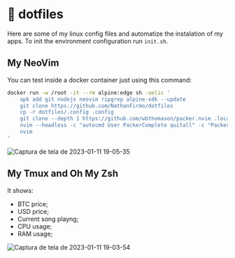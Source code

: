 # 📂 dotfiles

Here are some of my linux config files and automatize the instalation of my apps. 
To init the environment configuration run `init.sh`.

## My NeoVim

You can test inside a docker container just using this command:

~~~bash
docker run -w /root -it --rm alpine:edge sh -uelic '
    apk add git nodejs neovim ripgrep alpine-sdk --update
    git clone https://github.com/NathanFirmo/dotfiles          
    cp -r dotfiles/.config .config
    git clone --depth 1 https://github.com/wbthomason/packer.nvim .local/share/nvim/site/pack/packer/start/packer.nvim
    nvim --headless -c "autocmd User PackerComplete quitall" -c "PackerSync"
    nvim
'
 ~~~

![Captura de tela de 2023-01-11 19-05-35](https://user-images.githubusercontent.com/79997705/211930496-b6db41d9-90da-4a28-b59d-c75a2227b927.png)

## My Tmux and Oh My Zsh

It shows:
 - BTC price;
 - USD price;
 - Current song playng;
 - CPU usage;
 - RAM usage;

![Captura de tela de 2023-01-11 19-03-54](https://user-images.githubusercontent.com/79997705/211930470-4b12eafd-c8c7-4995-aac6-6c700b623724.png)




